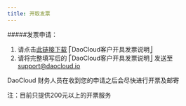 ```yaml
---
title: 开取发票
---
```


#####发票申请：

1. 请点击[此链接下载](http://7xjqqu.com1.z0.glb.clouddn.com/DaoCloud-invoice-application-form.docx) ⎡DaoCloud客户开具发票说明⎦
2. 请将完整填写后的 ⎡DaoCloud客户开具发票说明⎦ 发送至 [support@daocloud.io](mailto:support@daocloud.io)

DaoCloud 财务人员在收到您的申请之后会尽快进行开票及邮寄

注：目前只提供200元以上的开票服务